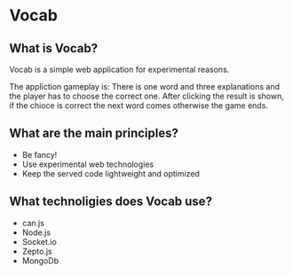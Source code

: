 Vocab
=====

What is Vocab?
--------------
Vocab is a simple web application for experimental reasons.

The appliction gameplay is: There is one word and three explanations and the player has to choose the correct one. After clicking the result is shown, if the chioce is correct the next word comes otherwise the game ends.

What are the main principles?
-----------------------------
- Be fancy!
- Use experimental web technologies
- Keep the served code lightweight and optimized

What technoligies does Vocab use?
---------------------------------
- can.js
- Node.js
- Socket.io
- Zepto.js
- MongoDb